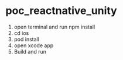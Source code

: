 # poc_reactnative_unity

1. open terminal and run npm install
2. cd ios
3. pod install
4. open xcode app
5. Build and run
